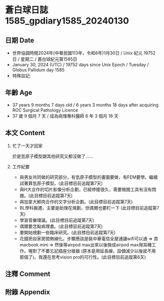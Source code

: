 [_metadata_:encoding]: - "utf-8"
[_metadata_:language]: - "zh-Hant-TW"
[_metadata_:fileformat]: - "markdown"
[_metadata_:MIME_type]: - "text/plain"
[_metadata_:markdown_version]: - "commonmark version 0.30"
[_metadata_:markdown_spec]: - "https://spec.commonmark.org/0.30/"

# 蒼白球日誌1585_gpdiary1585_20240130 #

## 日期 Date ##

* 世界協調時間2024年(中華民國113年，令和6年)1月30日 / Unix 紀元 19752 日 / 星期二 / 蒼白球紀元第1585日
* January 30, 2024 (UTC) / 19752 days since Unix Epoch / Tuesday / Globus Pallidum day 1585
* 特殊註記:

## 年齡 Age ##

* 37 years 9 months 7 days old / 6 years 3 months 18 days after acquiring ROC Surgical Pathology Licence
* 37 歲 9 個月 7 天 / 成為病理專科醫師 6 年 3 個月 18 天

## 本文 Content ##

1. 忙了一天才回家

    於是氫原子模型跟其他研究又都沒做了......
    
2. 工作紀要

   - 與男友共同做的研究部分，有氫原子模型的畫圖要做，有FEM要學。繼續試著算氫原子模型。(此目標目前追蹤第7天)
   - 與H大合作的切片影像分析企劃，已經停擺很久，需要檢閱工具有沒有問題。(此目標目前追蹤第7天)
   - 與加拿大鮮肉合作的文字分析企劃。(此目標目前追蹤第7天)
   - BL學科搬遷，主要是助理在規劃，但偶爾也要盯一下 (此目標目前追蹤第7天)
   - 學習音樂理論。(此目標目前追蹤第7天)
   - 偶爾要念點病理書。(此目標目前追蹤第7天)
   - 要開始規劃一些臨床研究。(此目標目前追蹤第7天)
   - 花錢把自家房間無線化。步驟應該是裝中華電信全屋通讓wifi可以通 => 買macbook mini => 然後等airpod max出來以後換成airpod max用耳機工作。喔對了不要忘記插座分接器 (原本是用延長線，設備減少以後就不用那個了)。我還在思考vision pro的可行性。(此目標目前追蹤第6天)


## 注釋 Comment ##


## 附錄 Appendix ##

